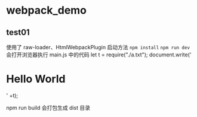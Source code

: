 # webpack_demo

## test01
 使用了 raw-loader、HtmlWebpackPlugin
 启动方法
``` npm install ```
``` npm run dev ```
会打开浏览器执行 main.js 中的代码
let t = require("./a.txt");
document.write('<h1>Hello World</h1> ' +t);

npm run build 会打包生成 dist 目录

